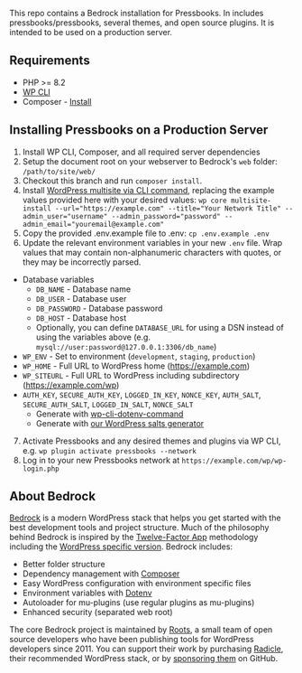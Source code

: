 This repo contains a Bedrock installation for Pressbooks. In includes pressbooks/pressbooks, several themes, and open source plugins. It is intended to be used on a production server.

## Requirements

- PHP >= 8.2
- [WP CLI](https://wp-cli.org/#installing)
- Composer - [Install](https://getcomposer.org/doc/00-intro.md#installation-linux-unix-osx)

## Installing Pressbooks on a Production Server

1. Install WP CLI, Composer, and all required server dependencies 
2. Setup the document root on your webserver to Bedrock's `web` folder: `/path/to/site/web/`
3. Checkout this branch and run `composer install`.
4. Install [WordPress multisite via CLI command](https://developer.wordpress.org/cli/commands/core/multisite-install/), replacing the example values provided here with your desired values: `wp core multisite-install --url="https://example.com" --title="Your Network Title" --admin_user="username" --admin_password="password" --admin_email="youremail@example.com"`
5. Copy the provided .env.example file to .env: `cp .env.example .env` 
6. Update the relevant environment variables in your new `.env` file. Wrap values that may contain non-alphanumeric characters with quotes, or they may be incorrectly parsed.

- Database variables
  - `DB_NAME` - Database name
  - `DB_USER` - Database user
  - `DB_PASSWORD` - Database password
  - `DB_HOST` - Database host
  - Optionally, you can define `DATABASE_URL` for using a DSN instead of using the variables above (e.g. `mysql://user:password@127.0.0.1:3306/db_name`)
- `WP_ENV` - Set to environment (`development`, `staging`, `production`)
- `WP_HOME` - Full URL to WordPress home (https://example.com)
- `WP_SITEURL` - Full URL to WordPress including subdirectory (https://example.com/wp)
- `AUTH_KEY`, `SECURE_AUTH_KEY`, `LOGGED_IN_KEY`, `NONCE_KEY`, `AUTH_SALT`, `SECURE_AUTH_SALT`, `LOGGED_IN_SALT`, `NONCE_SALT`
  - Generate with [wp-cli-dotenv-command](https://github.com/aaemnnosttv/wp-cli-dotenv-command)
  - Generate with [our WordPress salts generator](https://roots.io/salts.html)

7. Activate Pressbooks and any desired themes and plugins via WP CLI, e.g. `wp plugin activate pressbooks --network`
8. Log in to your new Pressbooks network at `https://example.com/wp/wp-login.php`

## About Bedrock
[Bedrock](https://roots.io/bedrock/) is a modern WordPress stack that helps you get started with the best development tools and project structure. Much of the philosophy behind Bedrock is inspired by the [Twelve-Factor App](http://12factor.net/) methodology including the [WordPress specific version](https://roots.io/twelve-factor-wordpress/). Bedrock includes:

- Better folder structure
- Dependency management with [Composer](https://getcomposer.org)
- Easy WordPress configuration with environment specific files
- Environment variables with [Dotenv](https://github.com/vlucas/phpdotenv)
- Autoloader for mu-plugins (use regular plugins as mu-plugins)
- Enhanced security (separated web root)

The core Bedrock project is maintained by [Roots](https://roots.io/about/), a small team of open source developers who have been publishing tools for WordPress developers since 2011. You can support their work by purchasing [Radicle](https://roots.io/radicle/), their recommended WordPress stack, or by [sponsoring them](https://github.com/sponsors/roots) on GitHub. 
